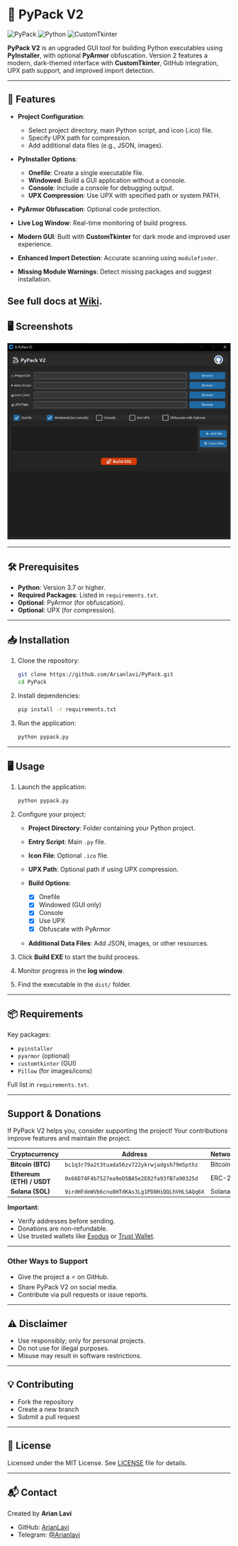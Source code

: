 # 🐍 PyPack V2

![PyPack](https://img.shields.io/badge/Status-Active-brightgreen)
![Python](https://img.shields.io/badge/Python-3.10+-blue)
![CustomTkinter](https://img.shields.io/badge/GUI-CustomTkinter-lightgrey)

**PyPack V2** is an upgraded GUI tool for building Python executables using **PyInstaller**, with optional **PyArmor** obfuscation. Version 2 features a modern, dark-themed interface with **CustomTkinter**, GitHub integration, UPX path support, and improved import detection.

---

## 🚀 Features

* **Project Configuration**:

  * Select project directory, main Python script, and icon (.ico) file.
  * Specify UPX path for compression.
  * Add additional data files (e.g., JSON, images).
* **PyInstaller Options**:

  * **Onefile**: Create a single executable file.
  * **Windowed**: Build a GUI application without a console.
  * **Console**: Include a console for debugging output.
  * **UPX Compression**: Use UPX with specified path or system PATH.
* **PyArmor Obfuscation**: Optional code protection.
* **Live Log Window**: Real-time monitoring of build progress.
* **Modern GUI**: Built with **CustomTkinter** for dark mode and improved user experience.
* **Enhanced Import Detection**: Accurate scanning using `modulefinder`.
* **Missing Module Warnings**: Detect missing packages and suggest installation.

See full docs at [Wiki](https://github.com/Arianlavi/Pypack/wiki).
---

## 🖥️ Screenshots

![App Screenshot](app.png)

---

## 🛠 Prerequisites

* **Python**: Version 3.7 or higher.
* **Required Packages**: Listed in `requirements.txt`.
* **Optional**: PyArmor (for obfuscation).
* **Optional**: UPX (for compression).

---

## 📥 Installation

1. Clone the repository:

   ```bash
   git clone https://github.com/Arianlavi/PyPack.git
   cd PyPack
   ```
2. Install dependencies:

   ```bash
   pip install -r requirements.txt
   ```
3. Run the application:

   ```bash
   python pypack.py
   ```

---

## 🖥 Usage

1. Launch the application:

   ```bash
   python pypack.py
   ```
2. Configure your project:

   * **Project Directory**: Folder containing your Python project.
   * **Entry Script**: Main `.py` file.
   * **Icon File**: Optional `.ico` file.
   * **UPX Path**: Optional path if using UPX compression.
   * **Build Options**:

     * [x] Onefile
     * [x] Windowed (GUI only)
     * [x] Console
     * [x] Use UPX
     * [x] Obfuscate with PyArmor
   * **Additional Data Files**: Add JSON, images, or other resources.
3. Click **Build EXE** to start the build process.
4. Monitor progress in the **log window**.
5. Find the executable in the `dist/` folder.

---

## 📦 Requirements

Key packages:

* `pyinstaller`
* `pyarmor` (optional)
* `customtkinter` (GUI)
* `Pillow` (for images/icons)

Full list in `requirements.txt`.

---

## Support & Donations

If PyPack V2 helps you, consider supporting the project! Your contributions improve features and maintain the project.

| Cryptocurrency            | Address                                        | Network |
| ------------------------- | ---------------------------------------------- | ------- |
| **Bitcoin (BTC)**         | `bc1q3r79a2t3tuada56zv722ykrwjadgsh79m5pthz`   | Bitcoin |
| **Ethereum (ETH) / USDT** | `0x66D74F4b7527ea9eD5BA5e2E02fa93fB7a90325d`   | ERC-20  |
| **Solana (SOL)**          | `9irdHFdeWVb6cnu8HTdKAs3Lg1PD8HiQQLhVHLSAQq6X` | Solana  |

**Important**:

* Verify addresses before sending.
* Donations are non-refundable.
* Use trusted wallets like [Exodus](https://exodus.com) or [Trust Wallet](https://trustwallet.com).

---

### Other Ways to Support

* Give the project a ⭐ on GitHub.
* Share PyPack V2 on social media.
* Contribute via pull requests or issue reports.

---

## ⚠️ Disclaimer

* Use responsibly; only for personal projects.
* Do not use for illegal purposes.
* Misuse may result in software restrictions.

---

## 💡 Contributing

* Fork the repository
* Create a new branch
* Submit a pull request

---

## 📄 License

Licensed under the MIT License. See [LICENSE](LICENSE) file for details.

---

## 📬 Contact

Created by **Arian Lavi**

* GitHub: [ArianLavi](https://github.com/arianlavi)
* Telegram: [@Arianlavi](https://t.me/Arianlvi)
